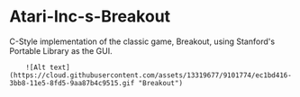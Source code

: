 # Atari-Inc-s-Breakout
C-Style implementation of the classic game, Breakout, using Stanford's Portable Library as the GUI.

        ![Alt text](https://cloud.githubusercontent.com/assets/13319677/9101774/ec1bd416-3bb8-11e5-8fd5-9aa87b4c9515.gif "Breakout")
